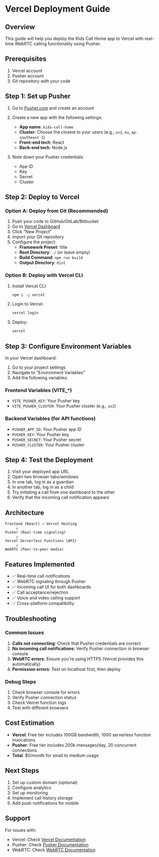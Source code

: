 # Vercel Deployment Guide

## Overview

This guide will help you deploy the Kids Call Home app to Vercel with real-time WebRTC calling functionality using Pusher.

## Prerequisites

1. Vercel account
2. Pusher account
3. Git repository with your code

## Step 1: Set up Pusher

1. Go to [Pusher.com](https://pusher.com) and create an account
2. Create a new app with the following settings:

   - **App name**: `kids-call-home`
   - **Cluster**: Choose the closest to your users (e.g., `us2`, `eu`, `ap-southeast-1`)
   - **Front-end tech**: React
   - **Back-end tech**: Node.js

3. Note down your Pusher credentials:
   - App ID
   - Key
   - Secret
   - Cluster

## Step 2: Deploy to Vercel

### Option A: Deploy from Git (Recommended)

1. Push your code to GitHub/GitLab/Bitbucket
2. Go to [Vercel Dashboard](https://vercel.com/dashboard)
3. Click "New Project"
4. Import your Git repository
5. Configure the project:
   - **Framework Preset**: Vite
   - **Root Directory**: `./` (or leave empty)
   - **Build Command**: `npm run build`
   - **Output Directory**: `dist`

### Option B: Deploy with Vercel CLI

1. Install Vercel CLI:

   ```bash
   npm i -g vercel
   ```

2. Login to Vercel:

   ```bash
   vercel login
   ```

3. Deploy:
   ```bash
   vercel
   ```

## Step 3: Configure Environment Variables

In your Vercel dashboard:

1. Go to your project settings
2. Navigate to "Environment Variables"
3. Add the following variables:

### Frontend Variables (VITE\_\*)

- `VITE_PUSHER_KEY`: Your Pusher key
- `VITE_PUSHER_CLUSTER`: Your Pusher cluster (e.g., `us2`)

### Backend Variables (for API functions)

- `PUSHER_APP_ID`: Your Pusher app ID
- `PUSHER_KEY`: Your Pusher key
- `PUSHER_SECRET`: Your Pusher secret
- `PUSHER_CLUSTER`: Your Pusher cluster

## Step 4: Test the Deployment

1. Visit your deployed app URL
2. Open two browser tabs/windows
3. In one tab, log in as a guardian
4. In another tab, log in as a child
5. Try initiating a call from one dashboard to the other
6. Verify that the incoming call notification appears

## Architecture

```
Frontend (React) → Vercel Hosting
     ↓
Pusher (Real-time signaling)
     ↓
Vercel Serverless Functions (API)
     ↓
WebRTC (Peer-to-peer media)
```

## Features Implemented

- ✅ Real-time call notifications
- ✅ WebRTC signaling through Pusher
- ✅ Incoming call UI for both dashboards
- ✅ Call acceptance/rejection
- ✅ Voice and video calling support
- ✅ Cross-platform compatibility

## Troubleshooting

### Common Issues

1. **Calls not connecting**: Check that Pusher credentials are correct
2. **No incoming call notifications**: Verify Pusher connection in browser console
3. **WebRTC errors**: Ensure you're using HTTPS (Vercel provides this automatically)
4. **Permission errors**: Test on localhost first, then deploy

### Debug Steps

1. Check browser console for errors
2. Verify Pusher connection status
3. Check Vercel function logs
4. Test with different browsers

## Cost Estimation

- **Vercel**: Free tier includes 100GB bandwidth, 1000 serverless function invocations
- **Pusher**: Free tier includes 200k messages/day, 20 concurrent connections
- **Total**: $0/month for small to medium usage

## Next Steps

1. Set up custom domain (optional)
2. Configure analytics
3. Set up monitoring
4. Implement call history storage
5. Add push notifications for mobile

## Support

For issues with:

- Vercel: Check [Vercel Documentation](https://vercel.com/docs)
- Pusher: Check [Pusher Documentation](https://pusher.com/docs)
- WebRTC: Check [WebRTC Documentation](https://webrtc.org/getting-started/)
